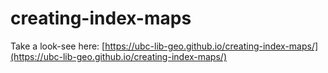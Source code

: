 # creating-index-maps
Take a look-see here: [https://ubc-lib-geo.github.io/creating-index-maps/](https://ubc-lib-geo.github.io/creating-index-maps/)
